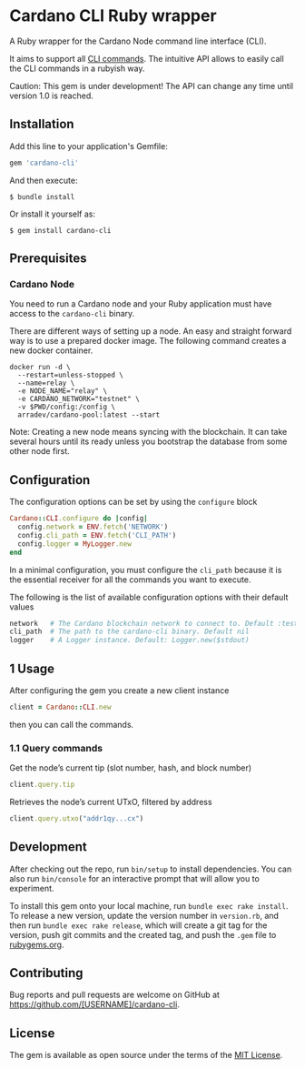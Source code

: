 # Cardano CLI Ruby wrapper

A Ruby wrapper for the Cardano Node command line interface (CLI).

It aims to support all [CLI commands](https://github.com/input-output-hk/cardano-node/blob/master/doc/reference/cardano-node-cli-reference.md). The intuitive API allows to easily call the CLI commands in a rubyish way.

Caution: This gem is under development! The API can change any time until version 1.0 is reached.

## Installation

Add this line to your application's Gemfile:

```ruby
gem 'cardano-cli'
```

And then execute:

    $ bundle install

Or install it yourself as:

    $ gem install cardano-cli

## Prerequisites

### Cardano Node

You need to run a Cardano node and your Ruby application must have access to the `cardano-cli` binary.

There are different ways of setting up a node. An easy and straight forward way is to use a prepared docker image. The following command creates a new docker container.

```
docker run -d \
  --restart=unless-stopped \
  --name=relay \
  -e NODE_NAME="relay" \
  -e CARDANO_NETWORK="testnet" \
  -v $PWD/config:/config \
  arradev/cardano-pool:latest --start
```

Note: Creating a new node means syncing with the blockchain. It can take several hours until its ready unless you bootstrap the database from some other node first.

## Configuration

The configuration options can be set by using the `configure` block

```ruby
Cardano::CLI.configure do |config|
  config.network = ENV.fetch('NETWORK')
  config.cli_path = ENV.fetch('CLI_PATH')
  config.logger = MyLogger.new
end
```

In a minimal configuration, you must configure the `cli_path` because it is the essential receiver for all the commands you want to execute.

The following is the list of available configuration options with their default values

```ruby
network   # The Cardano blockchain network to connect to. Default :testnet
cli_path  # The path to the cardano-cli binary. Default nil
logger    # A Logger instance. Default: Logger.new($stdout)
```

## 1 Usage

After configuring the gem you create a new client instance

```ruby
client = Cardano::CLI.new
```

then you can call the commands.

### 1.1 Query commands

Get the node’s current tip (slot number, hash, and block number)

```ruby
client.query.tip
```

Retrieves the node’s current UTxO, filtered by address

```ruby
client.query.utxo("addr1qy...cx")
```

## Development

After checking out the repo, run `bin/setup` to install dependencies. You can also run `bin/console` for an interactive prompt that will allow you to experiment.

To install this gem onto your local machine, run `bundle exec rake install`. To release a new version, update the version number in `version.rb`, and then run `bundle exec rake release`, which will create a git tag for the version, push git commits and the created tag, and push the `.gem` file to [rubygems.org](https://rubygems.org).

## Contributing

Bug reports and pull requests are welcome on GitHub at https://github.com/[USERNAME]/cardano-cli.

## License

The gem is available as open source under the terms of the [MIT License](https://opensource.org/licenses/MIT).
